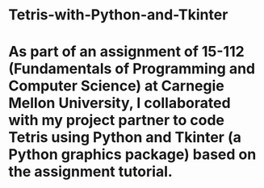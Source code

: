 # Tetris-with-Python-and-Tkinter
# As part of an assignment of 15-112 (Fundamentals of Programming and Computer Science) at Carnegie Mellon University, I collaborated with my project partner to code Tetris using Python and Tkinter (a Python graphics package) based on the assignment tutorial.
